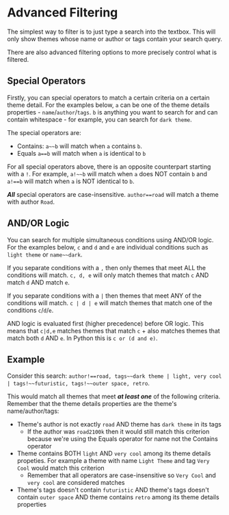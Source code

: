 # Advanced Filtering
The simplest way to filter is to just type a search into the textbox. This will only show themes whose name or author or tags contain your search query.

There are also advanced filtering options to more precisely control what is filtered.

## Special Operators
Firstly, you can special operators to match a certain criteria on a certain theme detail. For the examples below, `a` can be one of the theme details properties -  `name`/`author`/`tags`. `b` is anything you want to search for and can contain whitespace - for example, you can search for `dark theme`.

The special operators are:
* Contains: `a~~b` will match when `a` contains `b`.
* Equals `a==b` will match when `a` is identical to `b`

For all special operators above, there is an opposite counterpart starting with a `!`. For example, `a!~~b` will match when `a` does NOT contain `b` and `a!==b` will match when `a` is NOT identical to `b`.

***All*** special operators are case-insensitive. `author==road` will match a theme with author `Road`.

## AND/OR Logic
You can search for multiple simultaneous conditions using AND/OR logic. For the examples below, `c` and `d` and `e` are individual conditions such as `light theme` or `name~~dark`.

If you separate conditions with a `,` then only themes that meet ALL the conditions will match. `c, d, e` will only match themes that match `c` AND match `d` AND match `e`.

If you separate conditions with a `|` then themes that meet ANY of the conditions will match. `c | d | e` will match themes that match one of the conditions `c`/`d`/`e`.

AND logic is evaluated first (higher precedence) before OR logic. This means that `c|d,e` matches themes that match `c` + also matches themes that match both `d` AND `e`. In Python this is `c or (d and e)`.

## Example
Consider this search: `author!==road, tags~~dark theme | light, very cool | tags!~~futuristic, tags!~~outer space, retro`.

This would match all themes that meet ***at least one*** of the following criteria. Remember that the theme details properties are the theme's name/author/tags:
* Theme's author is not exactly `road` AND theme has `dark theme` in its tags
  * If the author was `road2100k` then it would still match this criterion because we're using the Equals operator for name not the Contains operator
* Theme contains BOTH `light` AND `very cool` among its theme details propeties. For example a theme with name `Light Theme` and tag `Very Cool` would match this criterion
  * Remember that all operators are case-insensitive so `Very Cool` and `very cool` are considered matches
* Theme's tags doesn't contain `futuristic` AND theme's tags doesn't contain `outer space` AND theme contains `retro` among its theme details properties
